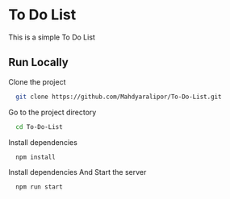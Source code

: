 # To Do List

This is a simple To Do List

## Run Locally

Clone the project

```bash
  git clone https://github.com/Mahdyaralipor/To-Do-List.git
```

Go to the project directory

```bash
  cd To-Do-List
```

Install dependencies

```bash
  npm install
```

Install dependencies And Start the server

```bash
  npm run start
```
